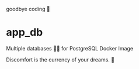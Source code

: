 goodbye coding 👋
# app_db

Multiple databases 🐳🐳 for PostgreSQL Docker Image


<!-- INSPIRATIONAL_QUOTE_START -->
Discomfort is the currency of your dreams.
🐯
<!-- INSPIRATIONAL_QUOTE_END -->

